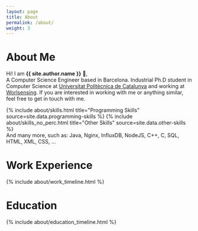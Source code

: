 ```yaml
---
layout: page
title: About
permalink: /about/
weight: 3
---
```


# **About Me**

Hi! I am **{{ site.author.name }}** :wave:,<br>
A Computer Science Engineer based in Barcelona. Industrial Ph.D student in Computer Science at 
<a href='https://www.upc.edu' target='_blank'>Universitat Politècnica de Catalunya</a> and working at
<a href='https://www.worldsensing.com/' target='_blank'>Worlsensing</a>. If you are interested in working
with me or anything similar,  feel free to get in touch with me.

<div class="row">
{% include about/skills.html title="Programming Skills" source=site.data.programming-skills %}
{% include about/skills_no_perc.html title="Other Skills" source=site.data.other-skills %}
</div>
And many more, such as: Java, Nginx, InfluxDB, NodeJS, C++, C, SQL, HTML, XML, CSS, ...

# **Work Experience**
<div class="row">
{% include about/work_timeline.html %}
</div>

# **Education**
<div class="row">
{% include about/education_timeline.html %}
</div>
